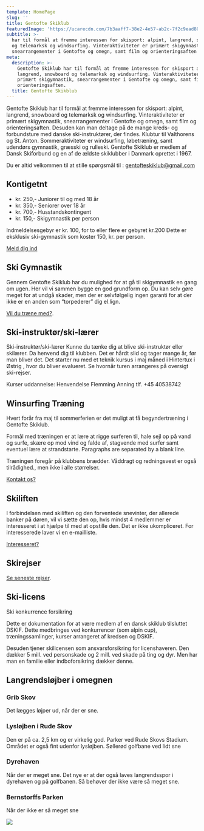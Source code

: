 ```yaml
---
template: HomePage
slug: ''
title: Gentofte Skiklub
featuredImage: 'https://ucarecdn.com/7b3aaff7-38e2-4e57-ab2c-7f2c9ead8083/'
subtitle: >-
  har til formål at fremme interessen for skisport: alpint, langrend, snowboard
  og telemarksk og windsurfing. Vinteraktiviteter er primært skigymnastik,
  snearrangementer i Gentofte og omegn, samt film og orienteringsaften
meta:
  description: >-
    Gentofte Skiklub har til formål at fremme interessen for skisport alpint,
    langrend, snowboard og telemarksk og windsurfing. Vinteraktiviteter er
    primært skigymnastik, snearrangementer i Gentofte og omegn, samt film og
    orienteringsaften.
  title: Gentofte Skikblub
---
```

Gentofte Skiklub har til formål at fremme interessen for skisport: alpint, langrend, snowboard og telemarksk og windsurfing. Vinteraktiviteter er primært skigymnastik, snearrangementer i Gentofte og omegn, samt film og orienteringsaften. Desuden kan man deltage på de mange kreds- og forbundsture med danske ski-instruktører, der findes. Klubtur til Valthorens og St. Anton.  Sommeraktiviteter er windsurfing, løbetræning, samt udendørs gymnastik, græsski og rulleski. Gentofte Skiklub er medlem af Dansk Skiforbund og en af de ældste skiklubber i Danmark oprettet i 1967.

Du er altid velkommen til at stille spørgsmål til : gentofteskiklub@gmail.com

## Kontigetnt

* kr. 250,- Juniorer til og med 18 år     
* kr. 350,- Seniorer over 18 år 
* kr. 700,- Husstandskontingent 
* kr. 150,- Skigymnastik per person

Indmeldelsesgebyr er kr. 100, for to eller flere er gebyret kr.200 Dette er eksklusiv ski-gymnastik som koster 150, kr. per person.

[Meld dig ind](/contact/)

## Ski Gymnastik

Gennem Gentofte Skiklub har du mulighed for at gå til skigymnastik en gang om ugen. Her vil vi sammen bygge en god grundform op. Du kan selv gøre meget for at undgå skader, men der er selvfølgelig ingen garanti for at der ikke er en anden som “torpederer” dig el.lign.

[Vil du træne med?](/content/infoPages/windsurfing.mdpost-categories/ski-gymnastik/).

## Ski-instruktør/ski-lærer

Ski-instruktør/ski-lærer Kunne du tænke dig at blive ski-instruktør eller skilærer. Da henvend dig til klubben. Det er hårdt slid og tager mange år, før man bliver det. Det starter nu med et teknik kursus i maj måned i Hintertux i Østrig , hvor du bliver evalueret. Se hvornår turen arrangeres på oversigt ski-rejser. 

Kurser uddannelse: Henvendelse Flemming Anning tlf. +45 40538742

## Winsurfing Træning

Hvert forår fra maj til sommerferien er det muligt at få begyndertræning i Gentofte Skiklub.

Formål med træningen er at lære at rigge surferen til, hale sejl op på vand og surfe, skære op mod vind og falde af, stagvende med surfer samt eventuel lære at strandstarte. Paragraphs are separated by a blank line.

Træningen foregår på klubbens brædder. Våddragt og redningsvest er også tilrådighed., men ikke i alle størrelser.

[Kontakt os?](/contact/)

## Skiliften

I forbindelsen med skiliften og den forventede snevinter, der allerede banker på døren, vil vi sætte den op, hvis mindst 4 medlemmer er interesseret i at hjælpe til med at opstille den. Det er ikke ukompliceret. For interesserede laver vi en e-mailliste.

[Interesseret?](/contact/)

## Skirejser

[Se seneste rejser](/post-categories/skirejser/).

## Ski-licens
Ski konkurrence forsikring

Dette er dokumentation for at være medlem af en dansk skiklub tilsluttet DSKIF. Dette medbringes ved konkurrencer (som alpin cup), træningssamlinger, kurser arrangeret af kredsen og DSKIF.

Desuden tjener skilicensen som ansvarsforsikring for licenshaveren. Den dækker 5 mill. ved personskade og 2 mill. ved skade på ting og dyr. Men har man en familie eller indboforsikring dækker denne.


## Langrendsløjber i omegnen

### Grib Skov

Det lægges løjper ud, når der er sne.

### Lysløjben i Rude Skov

Den er på ca. 2,5 km og er virkelig god. Parker ved Rude Skovs Stadium.
Området er også fint udenfor lysløjben. Søllerød golfbane ved lidt sne

### Dyrehaven

Når der er meget sne. Det nye er at der også laves langrendsspor i dyrehaven og på golfbanen. Så behøver der ikke være så meget sne.

### Bernstorffs Parken

Når der ikke er så meget sne

![](https://ucarecdn.com/447385eb-3842-4dcb-9c5c-b336625531c7/)
